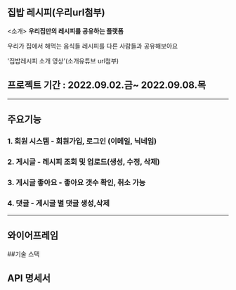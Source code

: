 ## 집밥 레시피(우리url첨부)


<소개> **우리집만의 레시피를 공유하는 플랫폼**

우리가 집에서 해먹는 음식들 레시피를 다른 사람들과 공유해보아요  
  
'집밥레시피 소개 영상'(소개유튜브 url첨부)  
  
  
## 프로젝트 기간 : 2022.09.02.금~ 2022.09.08.목  
  
---
## 주요기능
### 1. 회원 시스템 - 회원가입, 로그인 (이메일, 닉네임)
### 2. 게시글 - 레시피 조회 및 업로드(생성, 수정, 삭제)
### 3. 게시글 좋아요 - 좋아요 갯수 확인, 취소 가능
### 4. 댓글 - 게시글 별 댓글 생성,삭제
---  
  
  
## 와이어프레임
##기술 스택
  
## API 명세서
